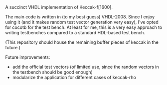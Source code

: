 A succinct VHDL implementation of Keccak-f[1600].

The main code is written in (to my best guess) VHDL-2008. Since I enjoy using it (and it makes random test vector generation very easy), I've opted for cocotb for the test bench. At least for me, this is a very easy approach to writing testbenches compared to a standard HDL-based test bench.

(This repository should house the remaining buffer pieces of keccak in the future.)

Future improvements:
- add the official test vectors (of limited use, since the random vectors in the testbench should be good enough)
- modularize the application for different cases of keccak-rho

